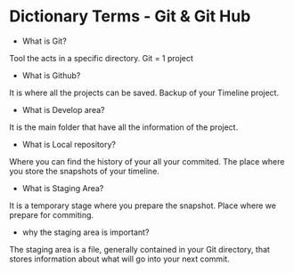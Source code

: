 # **Dictionary Terms - Git & Git Hub**

- What is Git?

Tool the acts in a specific directory. Git = 1 project

- What is Github?

It is where all the projects can be saved. Backup of your Timeline project. 

- What is Develop area?

It is the main folder that have all the information of the project. 

- What is Local repository?

Where you can find the history of your all your commited. The place where you store the snapshots of your timeline. 

- What is Staging Area?


It is a temporary stage where you prepare the snapshot. Place where we prepare for commiting. 

- why the staging area is important? 

The staging area is a file, generally contained in your Git directory, that stores information about what will go into your next commit. 


